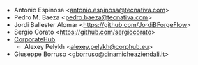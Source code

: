- Antonio Espinosa \<<antonio.espinosa@tecnativa.com>\>
- Pedro M. Baeza \<<pedro.baeza@tecnativa.com>\>
- Jordi Ballester Alomar \<<https://github.com/JordiBForgeFlow>\>
- Sergio Corato \<<https://github.com/sergiocorato>\>
- [CorporateHub](https://corporatehub.eu/)
  - Alexey Pelykh \<<alexey.pelykh@corphub.eu>\>
- Giuseppe Borruso \<<gborruso@dinamicheaziendali.it>\>
